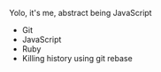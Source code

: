 Yolo, it's me, abstract being
JavaScript
* Git
* JavaScript
* Ruby
* Killing history using git rebase